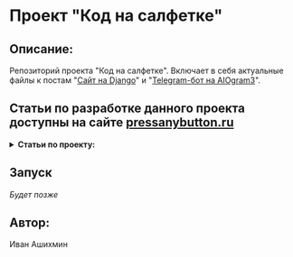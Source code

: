 # Проект "Код на салфетке"

## Описание:

Репозиторий проекта "Код на салфетке". Включает в себя актуальные файлы к постам "[Сайт на Django](https://pressanybutton.ru/category/sajt-na-django/?utm_source=github&utm_medium=repo&utm_campaign=readme)" и "[Telegram-бот на AIOgram3](https://pressanybutton.ru/category/telegram-bot-na-aiogram3/?utm_source=github&utm_medium=repo&utm_campaign=readme)".

## Статьи по разработке данного проекта доступны на сайте [pressanybutton.ru](https://pressanybutton.ru?utm_source=github&utm_medium=repo&utm_campaign=readme)

<details>
<summary>
  <strong>
    Статьи по проекту:
  </strong>
</summary>

1. [Django 1. Установка Django](https://pressanybutton.ru/post/sajt-na-django/django-1-ustanovka-django/?utm_source=github&utm_medium=repo&utm_campaign=readme)
2. [Django 2. Создание проекта](https://pressanybutton.ru/post/sajt-na-django/django-2-sozdanie-proekta/?utm_source=github&utm_medium=repo&utm_campaign=readme)
3. [Django 3. Базовая конфигурация](https://pressanybutton.ru/post/sajt-na-django/django-3-bazovaya-konfiguraciya/?utm_source=github&utm_medium=repo&utm_campaign=readme) - 
4. 

</details>

## Запуск
_Будет позже_

## Автор:

Иван Ашихмин